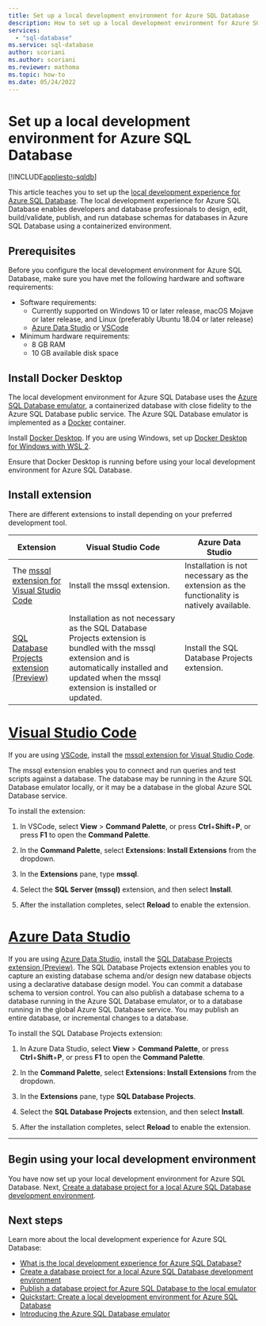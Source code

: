 ```yaml
---
title: Set up a local development environment for Azure SQL Database
description: How to set up a local development environment for Azure SQL Database.
services:
  - "sql-database"
ms.service: sql-database
author: scoriani
ms.author: scoriani
ms.reviewer: mathoma
ms.topic: how-to
ms.date: 05/24/2022
---
```


# Set up a local development environment for Azure SQL Database
[!INCLUDE[appliesto-sqldb](../includes/appliesto-sqldb.md)]

This article teaches you to set up the [local development experience for Azure SQL Database](local-dev-experience-overview.md). The local development experience for Azure SQL Database enables developers and database professionals to design, edit, build/validate, publish, and run database schemas for databases in Azure SQL Database using a containerized environment.

## Prerequisites

Before you configure the local development environment for Azure SQL Database, make sure you have met the following hardware and software requirements:

- Software requirements:
    - Currently supported on Windows 10 or later release, macOS Mojave or later release, and Linux (preferably Ubuntu 18.04 or later release)
    - [Azure Data Studio](/sql/azure-data-studio/download-azure-data-studio) or [VSCode](https://code.visualstudio.com/Docs)
- Minimum hardware requirements:
    - 8 GB RAM
    - 10 GB available disk space

## Install Docker Desktop

The local development environment for Azure SQL Database uses the [Azure SQL Database emulator](local-dev-experience-sql-database-emulator.md), a containerized database with close fidelity to the Azure SQL Database public service. The Azure SQL Database emulator is implemented as a [Docker](https://www.docker.com/) container.

Install [Docker Desktop](https://www.docker.com/products/docker-desktop/). If you are using Windows, set up [Docker Desktop for Windows with WSL 2](/windows/wsl/tutorials/wsl-containers).

Ensure that Docker Desktop is running before using your local development environment for Azure SQL Database.

## Install extension

There are different extensions to install depending on your preferred development tool. 

| Extension | Visual Studio Code | Azure Data Studio |
|--|--|--|
| The [mssql extension for Visual Studio Code](https://marketplace.visualstudio.com/items?itemName=ms-mssql.mssql) | Install the mssql extension. | Installation is not necessary as the extension as the functionality is natively available. |
| [SQL Database Projects extension (Preview)](https://marketplace.visualstudio.com/items?itemName=ms-mssql.sql-database-projects-vscode) | Installation as not necessary as the SQL Database Projects extension is bundled with the mssql extension and is automatically installed and updated when the mssql extension is installed or updated. | Install the SQL Database Projects extension. |

# [Visual Studio Code](#tab/vscode)

If you are using [VSCode](https://code.visualstudio.com/Docs), install the [mssql extension for Visual Studio Code](https://marketplace.visualstudio.com/items?itemName=ms-mssql.mssql). 

The mssql extension enables you to connect and run queries and test scripts against a database. The database may be running in the Azure SQL Database emulator locally, or it may be a database in the global Azure SQL Database service.

To install the extension:

1. In VSCode, select **View** > **Command Palette**, or press **Ctrl**+**Shift**+**P**, or press **F1** to open the **Command Palette**.

1. In the **Command Palette**, select **Extensions: Install Extensions** from the dropdown.

1. In the **Extensions** pane, type **mssql**.

1. Select the **SQL Server (mssql)** extension, and then select **Install**.

1. After the installation completes, select **Reload** to enable the extension.

# [Azure Data Studio](#tab/ads)

If you are using [Azure Data Studio](/sql/azure-data-studio/download-azure-data-studio), install the [SQL Database Projects extension (Preview)](https://marketplace.visualstudio.com/items?itemName=ms-mssql.sql-database-projects-vscode). The SQL Database Projects extension enables you to capture an existing database schema and/or design new database objects using a declarative database design model. You can commit a database schema to version control. You can also publish a database schema to a database running in the Azure SQL Database emulator, or to a database running in the global Azure SQL Database service. You may publish an entire database, or incremental changes to a database.

To install the SQL Database Projects extension:

1. In Azure Data Studio, select **View** > **Command Palette**, or press **Ctrl**+**Shift**+**P**, or press **F1** to open the **Command Palette**.

1. In the **Command Palette**, select **Extensions: Install Extensions** from the dropdown.

1. In the **Extensions** pane, type **SQL Database Projects**.

1. Select the **SQL Database Projects** extension, and then select **Install**.

1. After the installation completes, select **Reload** to enable the extension.

---



## Begin using your local development environment

You have now set up your local development environment for Azure SQL Database. Next, [Create a database project for a local Azure SQL Database development environment](local-dev-experience-create-database-project.md).

## Next steps

Learn more about the local development experience for Azure SQL Database:

- [What is the local development experience for Azure SQL Database?](local-dev-experience-overview.md)
- [Create a database project for a local Azure SQL Database development environment](local-dev-experience-create-database-project.md)
- [Publish a database project for Azure SQL Database to the local emulator](local-dev-experience-publish-emulator.md)
- [Quickstart: Create a local development environment for Azure SQL Database](local-dev-experience-quickstart.md)
- [Introducing the Azure SQL Database emulator](local-dev-experience-sql-database-emulator.md)
